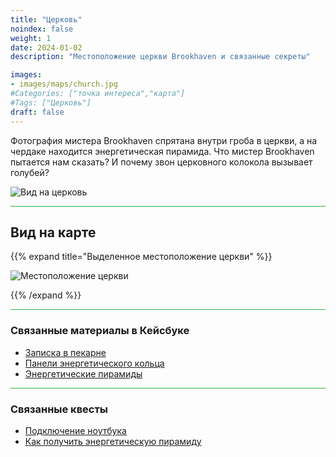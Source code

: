 ```yaml
---
title: "Церковь"
noindex: false
weight: 1
date: 2024-01-02
description: "Местоположение церкви Brookhaven и связанные секреты"

images:
- images/maps/church.jpg
#Categories: ["точка интереса","карта"]
#Tags: ["Церковь"]
draft: false
--- 
```



Фотография мистера Brookhaven спрятана внутри гроба в церкви, а на чердаке находится энергетическая пирамида. Что мистер Brookhaven пытается нам сказать? И почему звон церковного колокола вызывает голубей?

![Вид на церковь](/images/maps/church.jpg)

<hr style="background-color: #28b44c" size=8>

## Вид на карте

{{% expand title="Выделенное местоположение церкви" %}}

![Местоположение церкви](/images/maps/church.png)

{{% /expand %}}

<hr style="background-color: #28b44c" size=8>

### Связанные материалы в Кейсбуке

- [Записка в пекарне](/casebook/notes/other/#пекарня)
- [Панели энергетического кольца](/casebook/interesting/observations/#панели-энергетического-кольца)
- [Энергетические пирамиды](/casebook/energy_pyramids/)

<hr style="background-color: #28b44c" size=8>

### Связанные квесты

- [Подключение ноутбука](/lore/tools/connect_laptop)
- [Как получить энергетическую пирамиду](/lore/special_tools/energy_pyramid)
